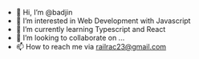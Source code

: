 - 👋 Hi, I’m @badjin
- 👀 I’m interested in Web Development with Javascript
- 🌱 I’m currently learning Typescript and React
- 💞️ I’m looking to collaborate on ...
- 📫 How to reach me via railrac23@gmail.com

<!---
badjin/badjin is a ✨ special ✨ repository because its `README.md` (this file) appears on your GitHub profile.
You can click the Preview link to take a look at your changes.
--->
